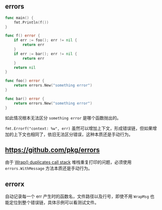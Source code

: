 ## errors

```go
func main() {
	fmt.Println(f())
}

func f() error {
	if err := foo(); err != nil {
		return err
	}
	if err := bar(); err != nil {
		return err
	}
	return nil
}

func foo() error {
	return errors.New("something error")
}

func bar() error {
	return errors.New("something error")
}
```

如此情况根本无法区分 ``something error`` 是哪个函数抛出的。


``fmt.Errorf("context: %w", err)`` 虽然可以增加上下文，形成错误链，但如果增加的上下文也相同了，依旧无法区分错误，这种本质还是手动行为。

## https://github.com/pkg/errors

由于 [Wrap() duplicates call stack](https://github.com/pkg/errors/issues/242) 堆栈重复打印的问题，必须使用 ``errors.WithMessage`` 方法本质还是手动行为。

## errorx

自动记录每一个 err 产生时的函数名，文件路径以及行号，即使不用 ``WrapMsg`` 也能定位到整个错误链，具体示例可以看测试文件。